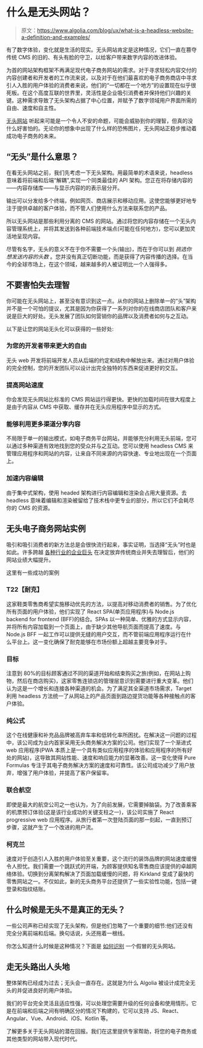 # 什么是无头网站？

> 原文：<https://www.algolia.com/blog/ux/what-is-a-headless-website-a-definition-and-examples/>

有了数字体验，变化就是生活的现实。无头网站肯定是这种情况，它们一直在篡夺传统 CMS 的旧的、有头有脸的守卫，以给客户带来数字内容的改进体验。

为首的网站架构框架不再满足现代电子商务网站的需求。对于寻求轻松内容交付的内容创建者和开发者的工作流来说，以及对于在他们最喜欢的电子商务商店中寻求引人入胜的用户体验的消费者来说，他们的“一切都在一个地方”的设置现在似乎很死板。在这个高度互联的世界里，灵活性是企业吸引消费者并保持他们兴趣的关键。这种需求导致了无头架构占据了中心位置，并赋予了数字领域用户界面所需的自由、速度和自主性。

[无头网站](https://www.algolia.com/blog/product/what-is-a-headless-cms-content-management-system/) 听起来可能是一个令人不安的命题，可能会威胁到你的理智，但真的没什么好害怕的。无论你的想象中出现了什么样的恐怖图片，无头网站正稳步推动着成功电子商务的未来。

## [](#what-does-it-mean-to-go-%e2%80%9cheadless%e2%80%9d%c2%a0)“无头”是什么意思？

在看无头网站之前，我们先考虑一下无头架构。用最简单的术语来说，headless 意味着将前端和后端“解耦”,实现一个同类最佳的 API 架构。您正在将存储内容的——内容存储库——与显示内容的的表示层分开。

输出可以分发给多个终端，例如网页、商店展示和移动应用。这使您能够更好地专注于提供卓越的客户体验，而不管人们使用什么方法来联系您的产品。

所以无头网站是那些利用分离的 CMS 的网站。通过将您的内容存储在一个无头内容管理系统上，并将其发送到各种前端技术端点(可能在任何地方)，您可以更加灵活地呈现内容。

尽管有名字，无头的意义不在于你不需要一个头(输出)，而在于你可以到 *挑选你想发送内容的头数* 。您并没有真正切断功能，而是获得了内容传播的选择。在当今的全球市场上，在这个领域，越来越多的人被证明比一个人强得多。

## [](#don%e2%80%99t-be-afraid-to-lose-your-head%c2%a0%c2%a0)不要害怕失去理智

你可能在无头网站上，甚至没有意识到这一点。从你的网站上删除单一的“头”架构并不是一个可怕的提议，尤其是因为你获得了一系列对你的在线商店团队和客户来说是巨大的好处。无头发展了团队如何营销你的品牌以及消费者如何与之互动。

以下是让您的网站无头化可以获得的一些好处:

### [](#greater-freedom-for-your-developers)**为您的开发者带来更大的自由**

无头 web 开发将前端开发人员从后端的约定和结构中解放出来。通过对用户体验的完全控制，您的开发团队可以设计出完全独特的东西来促进更好的交互。

### [](#higher-website-speed)**提高网站速度**

你会发现无头网站比标准的 CMS 网站运行得更快。更快的加载时间在很大程度上是由于内容从 CMS 中获取、缓存并在无头应用程序中显示的方式。

### [](#being-able-to-utilize-more-channels-for-sharing-content)**能够利用更多渠道分享内容**

不局限于单一的输出模式，如电子商务平台网站，并能够充分利用无头前端，您可以通过多种渠道有效地找到您的受众并与之互动。您可以使用 headless CMS 来管理应用程序和网站的内容，让来自不同来源的内容快速、专业地出现在一个页面上。

### [](#speeded-up-content-editing)**加速内容编辑**

由于集中式架构，使用 headed 架构进行内容编辑和渲染会占用大量资源。去 headless 意味着编辑和渲染被留给了技术栈中更专业的部分，所以它们不会耗尽你的 CMS 的资源。

## [](#headless-ecommerce-website-examples%c2%a0)无头电子商务网站实例

吸引和吸引消费者的新方法总是会很快流行起来，事实证明，当选择“无头”时也是如此。许多跨越 [各种行业的企业巨头](https://www.algolia.com/blog/product/5-reasons-why-retailers-move-from-a-monolithic-to-headless-architecture/) 在决定放弃传统商业并失去理智后，他们的网站业绩大幅提升。

这里有一些成功的案例

### [](#nike%c2%a0)T22【耐克】

这家鞋类零售商希望实施移动优先的方法，以提高对移动消费者的销售。为了优化所有页面的用户体验，他们实现了 React SPA(单页应用程序)与 Node.js backend for frontend (BFF)的结合。SPAs 以一种简单、优雅的方式显示内容，并将所有内容加载到一个页面上，由于缺少其他导航页面而提高了速度。与 Node.js BFF 一起工作可以提供无缝的用户交互，而不管前端应用程序运行在什么平台上。这一变化确保了耐克能够在市场份额上超越主要竞争对手。

### [](#target%c2%a0%c2%a0)**目标**

注意到 80%的目标顾客通过不同的渠道开始和结束购买之旅(例如，在网站上购物，然后在商店购买)，这家零售连锁店的管理层意识到需要进行重大变革。他们认为这是一个增长和连接各种渠道的机会。为了满足其全渠道市场需求，Target 利用 headless 方法统一了从网站上的产品页面到路边提货功能等各种接触点的客户体验。

### [](#pure-formulas%c2%a0)**纯公式**

这个在线健康和补充品品牌被高弃车率和低转化率所困扰。在解决这一问题的过程中，该公司成为业内首家采用无头商务解决方案的公司。他们实现了一个渐进式 web 应用程序(PWA 本质上是一个具有类似应用程序的体验和应用程序的所有好处的网站)，这导致其网站性能、速度和响应能力的显著改善。这一变化使得 Pure Formulas 专注于其电子商务解决方案的速度和可靠性。该公司成功减少了用户放弃，增强了用户体验，并提高了客户保留率。

### [](#united-airlines%c2%a0)**联合航空**

即使是最大的航空公司之一也认为，为了向前发展，它需要掉脑袋。为了改善乘客的机票预订体验(这是该行业成功的关键支柱之一)，该公司实施了 React progressive web 应用程序。从旅行者第一次登陆页面的那一刻起，一直到预订步骤，这就产生了一个改进的用户流。

### [](#kirkland%c2%a0)**柯克兰**

速度对于创造引人入胜的用户体验至关重要，这个流行的装饰品牌的网站速度缓慢令人担忧。我们需要一个跳跃式的开端，为顾客提供知名零售商应该提供的卓越网络体验。切换到分离架构解决了页面加载缓慢的问题，将 Kirkland 变成了最快的零售网站之一。不仅如此，新的无头商务平台还提供了一些实验性功能，包括一键登录和指纹结账。

## [](#when-is-headless-not-truly-headless%c2%a0)什么时候是无头不是真正的无头？

一些公司声称已经实现了无头架构，但是他们忽略了一个重要的细节:他们还没有完全分离前端和后端。换句话说，头还拖着一根线。

你怎么知道什么时候是这种情况？下面是 [如何识别](https://www.algolia.com/blog/product/what-is-fake-headless-how-to-spot-fake-headless-and-select-world-class-microservices/) 一个假冒的无头网站。

## [](#get-ahead-by-going-headless)走无头路出人头地

整体架构已经成为过去；无头会一直存在。这就是为什么 Algolia 被设计成完全无头的[](https://www.algolia.com/industries-and-solutions/headless-commerce/)并促进良好的用户体验。

我们的平台完全灵活且适应性强，可以处理您需要升级的任何设备和使用情形。它是在前端和后端之间有明确区分的情况下构建的，它可以支持 JS、React、Angular、Vue、Android、iOS、Kotlin 等。

了解更多关于无头网站的潜在回报。我们在这里[](https://www.algolia.com/contactus/)提供专家帮助，将您的电子商务或其他类型的网站带入现代时代。